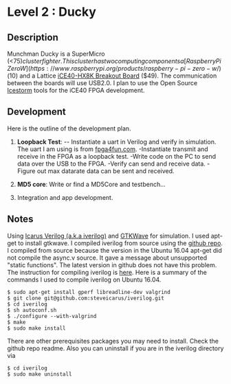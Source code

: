 # Level 2 : Ducky

## Description

Munchman Ducky is a SuperMicro (<$75) cluster fighter.  This cluster has two computing components a [Raspberry Pi
Zero W](https://www.raspberrypi.org/products/raspberry-pi-zero-w/) ($10) and a Lattice [iCE40-HX8K Breakout
Board](http://www.latticesemi.com/en/Products/DevelopmentBoardsAndKits/iCE40HX8KBreakoutBoard) ($49).  The
communication between the boards will use USB2.0.  I plan to use the Open Source
[Icestorm](http://www.clifford.at/icestorm/) tools for the iCE40 FPGA development.

## Development

Here is the outline of the development plan.

1.  **Loopback Test**:
-- Instantiate a uart in Verilog and verify in simulation.  The uart I am using is from [fpga4fun.com](https://www.fpga4fun.com/SerialInterface4.html).
-Instantiate transmit and receive in the FPGA as a loopback test.
-Write code on the PC to send data over the USB to the FPGA.
-Verify can send and receive data. 
-Figure out max datarate data can be sent and received.

2. **MD5 core**: Write or find a MD5Core and testbench...

3. Integration and app development.

## Notes

Using [Icarus Verilog (a.k.a iverilog)](http://iverilog.icarus.com/) and 
[GTKWave](http://gtkwave.sourceforge.net/) for simulation. 
I used apt-get to install gtkwave.
I compiled iverilog from source using the [github repo](https://github.com/steveicarus/iverilog).
I compiled from source because the version in the Ubuntu 16.04 apt-get 
did not compile the async.v source. It gave a message about unsupported "static functions".
The latest version in github does not have this problem.
The instruction for compiling iverilog is [here](http://iverilog.wikia.com/wiki/Installation_Guide).
Here is a summary of the commands I used to compile iverilog on Ubuntu 16.04.

```
$ sudo apt-get install gperf libreadline-dev valgrind
$ git clone git@github.com:steveicarus/iverilog.git
$ cd iverilog
$ sh autoconf.sh
$ ./configure --with-valgrind
$ make
$ sudo make install
```

There are other prerequisites packages you may need to install.  Check the github repo readme.  Also you
can uninstall if you are in the iverilog directory via

```
$ cd iverilog
$ sudo make uninstall
```

